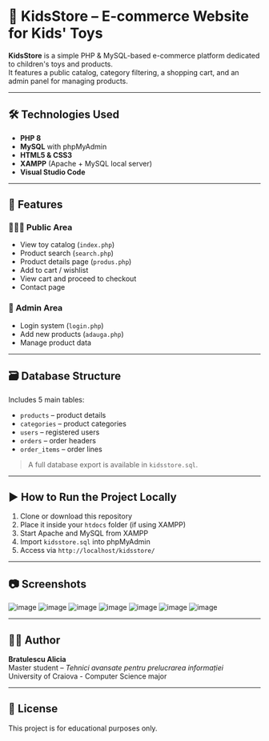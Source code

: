 # 🎈 KidsStore – E-commerce Website for Kids' Toys

**KidsStore** is a simple PHP & MySQL-based e-commerce platform dedicated to children's toys and products.  
It features a public catalog, category filtering, a shopping cart, and an admin panel for managing products.

---

## 🛠️ Technologies Used

- **PHP 8**
- **MySQL** with phpMyAdmin
- **HTML5 & CSS3**
- **XAMPP** (Apache + MySQL local server)
- **Visual Studio Code**

---

## 🧩 Features

### 👨‍👩‍👧 Public Area
- View toy catalog (`index.php`)
- Product search (`search.php`)
- Product details page (`produs.php`)
- Add to cart / wishlist
- View cart and proceed to checkout
- Contact page

### 🔐 Admin Area
- Login system (`login.php`)
- Add new products (`adauga.php`)
- Manage product data

---

## 🗃️ Database Structure

Includes 5 main tables:

- `products` – product details
- `categories` – product categories
- `users` – registered users
- `orders` – order headers
- `order_items` – order lines

> A full database export is available in `kidsstore.sql`.

---

## ▶️ How to Run the Project Locally

1. Clone or download this repository
2. Place it inside your `htdocs` folder (if using XAMPP)
3. Start Apache and MySQL from XAMPP
4. Import `kidsstore.sql` into phpMyAdmin
5. Access via `http://localhost/kidsstore/`

---

## 📷 Screenshots

![image](https://github.com/user-attachments/assets/98495c5b-896e-4e19-aa5e-3af35ae6ab38)
![image](https://github.com/user-attachments/assets/8baa42f7-67c8-404e-b2aa-c55cd6cb9428)
![image](https://github.com/user-attachments/assets/280bdb4b-cff6-49c0-85bb-02ebfa4ed5c7)
![image](https://github.com/user-attachments/assets/07c2950f-d95f-4e0f-803f-1d235dcaa4a0)
![image](https://github.com/user-attachments/assets/b8aa9f10-0502-4a31-ac78-ef2eacf3f619)
![image](https://github.com/user-attachments/assets/d541f51a-65d0-4122-a331-9942452ba8ab)
![image](https://github.com/user-attachments/assets/0b33f608-78fa-4dd5-8d9f-ab6deddcd247)






---

## 👩‍💻 Author

**Bratulescu Alicia**  
Master student – *Tehnici avansate pentru prelucrarea informației*  
University of Craiova - Computer Science major

---

## 📄 License

This project is for educational purposes only.
